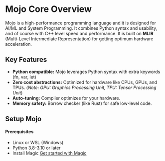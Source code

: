 # Mojo Core Overview

Mojo is a high-performance programming language and it is designed for AI/ML and System Programming.
It combines Python syntax and usability, and of course with C++ level speed and performance.
It is built on **MLIR** (Multi-Level Intermediate Representation) for getting optimum hardware acceleration.

## Key Features

- **Python compatible:** Mojo leverages Python syntax with extra keywords (fn, var, let)
- **Zero cost abstractions:** Optimized for hardware like CPUs, GPUs, and TPUs.   (*Note: GPU: Graphics Processing Unit, TPU: Tensor Processing Unit*)
- **Auto-tuning:** Compiler optimizes for your hardware.
- **Memory safety:** Borrow checker (like Rust) for safe low-level code.

## Setup Mojo

#### Prerequisites

- Linux or WSL (Windows)
- Python 3.8-3.10 or later
- Install Magic [Get started with Magic](https://docs.modular.com/magic)

